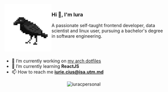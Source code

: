 <img width="150px" align="left" src="https://raw.githubusercontent.com/IuraCPersonal/IuraCPersonal/main/crow.gif">

### Hi 👋, I'm Iura

A passionate self-taught frontend developer, data scientist and linux user, pursuing a bachelor's degree in software engineering.

<br />
<br />


- 🔭 I’m currently working on [my arch dotfiles](https://github.com/IuraCPersonal/dotfiles)
- 🌱 I’m currently learning **ReactJS**
- 📫 How to reach me **iurie.cius@isa.utm.md**


<p width="50%" align="center"><img width="50%" align="center" src="https://github-readme-streak-stats.herokuapp.com/?user=iuracpersonal&" alt="iuracpersonal" /></p>
